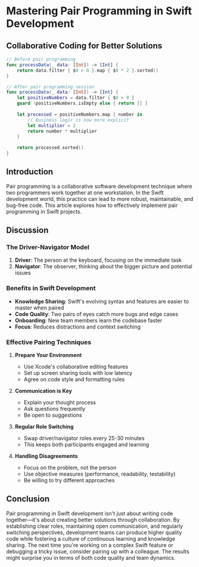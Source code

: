 # Mastering Pair Programming in Swift Development

## Collaborative Coding for Better Solutions

```swift
// Before pair programming
func processData(_ data: [Int]) -> [Int] {
    return data.filter { $0 > 0 }.map { $0 * 2 }.sorted()
}

// After pair programming session
func processData(_ data: [Int]) -> [Int] {
    let positiveNumbers = data.filter { $0 > 0 }
    guard !positiveNumbers.isEmpty else { return [] }
    
    let processed = positiveNumbers.map { number in
        // Business logic is now more explicit
        let multiplier = 2
        return number * multiplier
    }
    
    return processed.sorted()
}
```

## Introduction
Pair programming is a collaborative software development technique where two programmers work together at one workstation. In the Swift development world, this practice can lead to more robust, maintainable, and bug-free code. This article explores how to effectively implement pair programming in Swift projects.

## Discussion
### The Driver-Navigator Model

1. **Driver**: The person at the keyboard, focusing on the immediate task
2. **Navigator**: The observer, thinking about the bigger picture and potential issues

### Benefits in Swift Development

- **Knowledge Sharing**: Swift's evolving syntax and features are easier to master when paired
- **Code Quality**: Two pairs of eyes catch more bugs and edge cases
- **Onboarding**: New team members learn the codebase faster
- **Focus**: Reduces distractions and context switching

### Effective Pairing Techniques

1. **Prepare Your Environment**
   - Use Xcode's collaborative editing features
   - Set up screen sharing tools with low latency
   - Agree on code style and formatting rules

2. **Communication is Key**
   - Explain your thought process
   - Ask questions frequently
   - Be open to suggestions

3. **Regular Role Switching**
   - Swap driver/navigator roles every 25-30 minutes
   - This keeps both participants engaged and learning

4. **Handling Disagreements**
   - Focus on the problem, not the person
   - Use objective measures (performance, readability, testability)
   - Be willing to try different approaches

## Conclusion
Pair programming in Swift development isn't just about writing code together—it's about creating better solutions through collaboration. By establishing clear roles, maintaining open communication, and regularly switching perspectives, development teams can produce higher quality code while fostering a culture of continuous learning and knowledge sharing. The next time you're working on a complex Swift feature or debugging a tricky issue, consider pairing up with a colleague. The results might surprise you in terms of both code quality and team dynamics.
